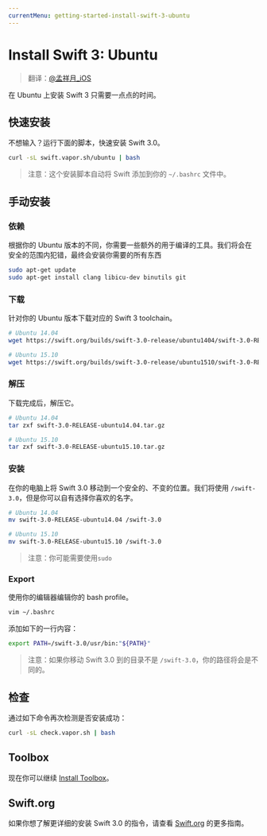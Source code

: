 ```yaml
---
currentMenu: getting-started-install-swift-3-ubuntu
---
```


# Install Swift 3: Ubuntu

> 翻译：[@孟祥月_iOS](http://weibo.com/u/1750643861)

在 Ubuntu 上安装 Swift 3 只需要一点点的时间。

## 快速安装

不想输入？运行下面的脚本，快速安装 Swift 3.0。  

```sh
curl -sL swift.vapor.sh/ubuntu | bash
```

> 注意：这个安装脚本自动将 Swift 添加到你的 `~/.bashrc` 文件中。

## 手动安装

### 依赖

根据你的 Ubuntu 版本的不同，你需要一些额外的用于编译的工具。我们将会在安全的范围内犯错，最终会安装你需要的所有东西

```sh
sudo apt-get update
sudo apt-get install clang libicu-dev binutils git
```

### 下载

针对你的 Ubuntu 版本下载对应的 Swift 3 toolchain。

```sh
# Ubuntu 14.04
wget https://swift.org/builds/swift-3.0-release/ubuntu1404/swift-3.0-RELEASE/swift-3.0-RELEASE-ubuntu14.04.tar.gz

# Ubuntu 15.10
wget https://swift.org/builds/swift-3.0-release/ubuntu1510/swift-3.0-RELEASE/swift-3.0-RELEASE-ubuntu15.10.tar.gz
```

### 解压

<!-- After Swift 3 has downloaded, decompress it. -->
下载完成后，解压它。

```sh
# Ubuntu 14.04
tar zxf swift-3.0-RELEASE-ubuntu14.04.tar.gz

# Ubuntu 15.10
tar zxf swift-3.0-RELEASE-ubuntu15.10.tar.gz
```

### 安装

在你的电脑上将 Swift 3.0 移动到一个安全的、不变的位置。我们将使用 `/swift-3.0`，但是你可以自有选择你喜欢的名字。

```sh
# Ubuntu 14.04
mv swift-3.0-RELEASE-ubuntu14.04 /swift-3.0

# Ubuntu 15.10
mv swift-3.0-RELEASE-ubuntu15.10 /swift-3.0
```

> 注意：你可能需要使用`sudo`

### Export

使用你的编辑器编辑你的 bash profile。

```sh
vim ~/.bashrc
```

添加如下的一行内容：

```sh
export PATH=/swift-3.0/usr/bin:"${PATH}"
```

> 注意：如果你移动 Swift 3.0 到的目录不是 `/swift-3.0`，你的路径将会是不同的。

## 检查

通过如下命令再次检测是否安装成功：

```sh
curl -sL check.vapor.sh | bash
```

## Toolbox

现在你可以继续 [Install Toolbox](install-toolbox.md)。

## Swift.org

如果你想了解更详细的安装 Swift 3.0 的指令，请查看 [Swift.org](https://swift.org) 的更多指南。
